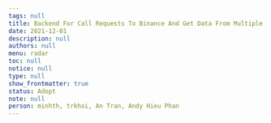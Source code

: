 ```yaml
---
tags: null
title: Backend For Call Requests To Binance And Get Data From Multiple Platforms
date: 2021-12-01
description: null
authors: null
menu: radar
toc: null
notice: null
type: null
show_frontmatter: true
status: Adopt
note: null
person: minhth, trkhoi, An Tran, Andy Hieu Phan
---
```


